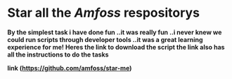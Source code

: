 # **Star all the _Amfoss_ respositorys**

**By the simplest task i have done fun ..it was really fun ..i never knew we could run scripts through developer tools ..it was a great learning experience for me!
Heres the link to download the script the link also has all the instructions to do the tasks**

**link (https://github.com/amfoss/star-me)**

